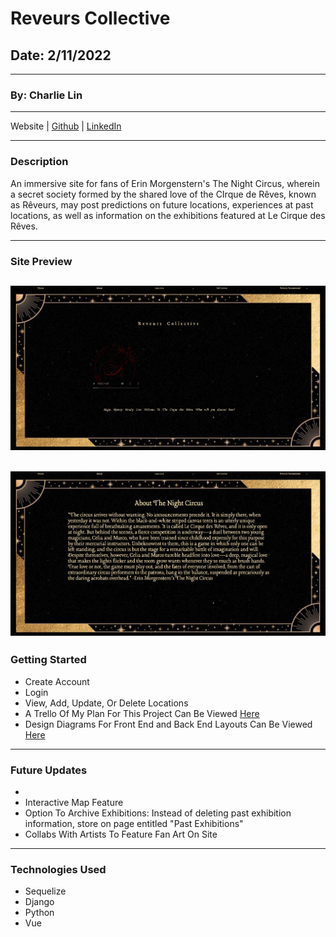 # Reveurs Collective

## Date: 2/11/2022

---

### By: Charlie Lin

---

Website | [Github](https://github.com/charlielin1988) |
[LinkedIn](https://www.linkedin.com/in/charlie-lin1988/)

---

### Description

An immersive site for fans of Erin Morgenstern's The Night Circus, wherein a secret society formed by the shared love of the CIrque de Rêves, known as Rêveurs, may post predictions on future locations, experiences at past locations, as well as information on the exhibitions featured at Le Cirque des Rêves.

---

### Site Preview

## <img src ="images/Home.png" />

## <img src="images/Screen Shot 2022-02-14 at 12.35.18 PM.png" />

### Getting Started

- Create Account
- Login
- View, Add, Update, Or Delete Locations
- A Trello Of My Plan For This Project Can Be Viewed [Here](https://trello.com/b/SSbNIv42/reveurs-website-p4)
- Design Diagrams For Front End and Back End Layouts Can Be Viewed [Here](https://whimsical.com/project-4-GTApRYUJFN8EHZGjpiazGr)

---

### Future Updates

-
- Interactive Map Feature
- Option To Archive Exhibitions: Instead of deleting past exhibition information, store on page entitled "Past Exhibitions"
- Collabs With Artists To Feature Fan Art On Site

---

### Technologies Used

- Sequelize
- Django
- Python
- Vue

